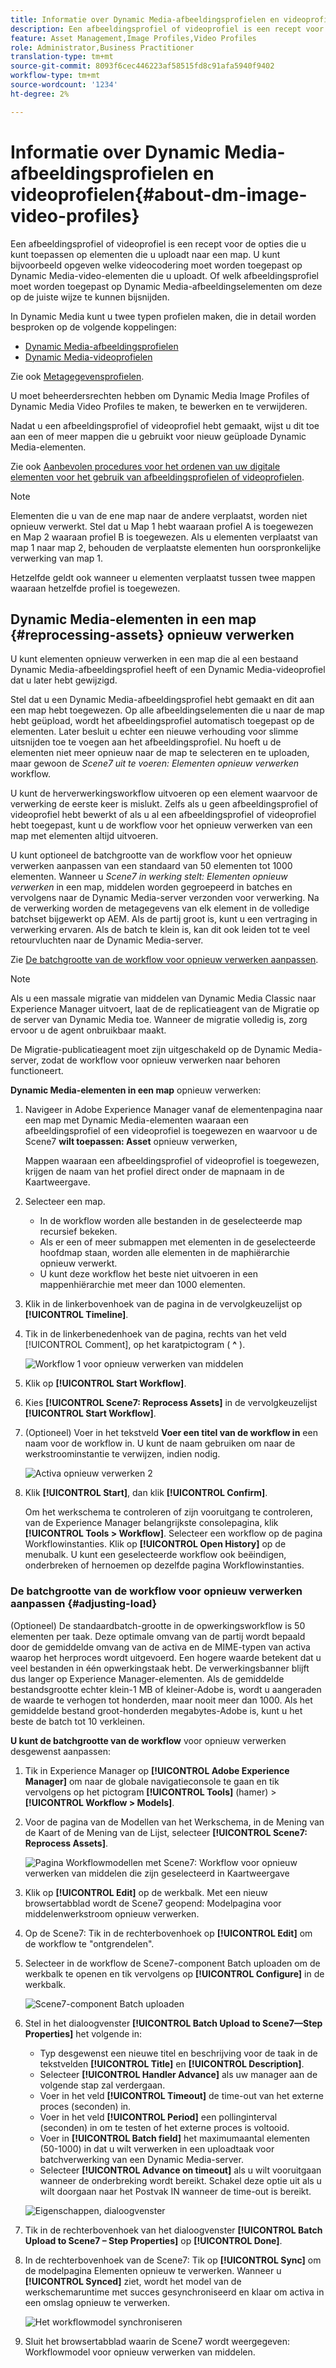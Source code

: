 ```yaml
---
title: Informatie over Dynamic Media-afbeeldingsprofielen en videoprofielen
description: Een afbeeldingsprofiel of videoprofiel is een recept voor de opties die u kunt toepassen op elementen die u uploadt naar een map. U kunt bijvoorbeeld opgeven welke videocodering moet worden toegepast op Dynamic Media-video-elementen die u uploadt. Of welk afbeeldingsprofiel moet worden toegepast op Dynamic Media-afbeeldingselementen om deze op de juiste wijze te kunnen bijsnijden.
feature: Asset Management,Image Profiles,Video Profiles
role: Administrator,Business Practitioner
translation-type: tm+mt
source-git-commit: 8093f6cec446223af58515fd8c91afa5940f9402
workflow-type: tm+mt
source-wordcount: '1234'
ht-degree: 2%

---
```



# Informatie over Dynamic Media-afbeeldingsprofielen en videoprofielen{#about-dm-image-video-profiles}

Een afbeeldingsprofiel of videoprofiel is een recept voor de opties die u kunt toepassen op elementen die u uploadt naar een map. U kunt bijvoorbeeld opgeven welke videocodering moet worden toegepast op Dynamic Media-video-elementen die u uploadt. Of welk afbeeldingsprofiel moet worden toegepast op Dynamic Media-afbeeldingselementen om deze op de juiste wijze te kunnen bijsnijden.

In Dynamic Media kunt u twee typen profielen maken, die in detail worden besproken op de volgende koppelingen:

* [Dynamic Media-afbeeldingsprofielen](/help/assets/dynamic-media/image-profiles.md)
* [Dynamic Media-videoprofielen](/help/assets/dynamic-media/video-profiles.md)

Zie ook [Metagegevensprofielen](/help/assets/metadata-profiles.md).

U moet beheerdersrechten hebben om Dynamic Media Image Profiles of Dynamic Media Video Profiles te maken, te bewerken en te verwijderen.

Nadat u een afbeeldingsprofiel of videoprofiel hebt gemaakt, wijst u dit toe aan een of meer mappen die u gebruikt voor nieuw geüploade Dynamic Media-elementen.

Zie ook [Aanbevolen procedures voor het ordenen van uw digitale elementen voor het gebruik van afbeeldingsprofielen of videoprofielen](/help/assets/dynamic-media/best-practices-for-file-management.md).

>[!NOTE]
>
>Elementen die u van de ene map naar de andere verplaatst, worden niet opnieuw verwerkt. Stel dat u Map 1 hebt waaraan profiel A is toegewezen en Map 2 waaraan profiel B is toegewezen. Als u elementen verplaatst van map 1 naar map 2, behouden de verplaatste elementen hun oorspronkelijke verwerking van map 1.
>
>Hetzelfde geldt ook wanneer u elementen verplaatst tussen twee mappen waaraan hetzelfde profiel is toegewezen.

## Dynamic Media-elementen in een map {#reprocessing-assets} opnieuw verwerken

U kunt elementen opnieuw verwerken in een map die al een bestaand Dynamic Media-afbeeldingsprofiel heeft of een Dynamic Media-videoprofiel dat u later hebt gewijzigd.

Stel dat u een Dynamic Media-afbeeldingsprofiel hebt gemaakt en dit aan een map hebt toegewezen. Op alle afbeeldingselementen die u naar de map hebt geüpload, wordt het afbeeldingsprofiel automatisch toegepast op de elementen. Later besluit u echter een nieuwe verhouding voor slimme uitsnijden toe te voegen aan het afbeeldingsprofiel. Nu hoeft u de elementen niet meer opnieuw naar de map te selecteren en te uploaden, maar gewoon de *Scene7 uit te voeren: Elementen opnieuw verwerken* workflow.

U kunt de herverwerkingsworkflow uitvoeren op een element waarvoor de verwerking de eerste keer is mislukt. Zelfs als u geen afbeeldingsprofiel of videoprofiel hebt bewerkt of als u al een afbeeldingsprofiel of videoprofiel hebt toegepast, kunt u de workflow voor het opnieuw verwerken van een map met elementen altijd uitvoeren.

U kunt optioneel de batchgrootte van de workflow voor het opnieuw verwerken aanpassen van een standaard van 50 elementen tot 1000 elementen. Wanneer u _Scene7 in werking stelt: Elementen opnieuw verwerken_ in een map, middelen worden gegroepeerd in batches en vervolgens naar de Dynamic Media-server verzonden voor verwerking. Na de verwerking worden de metagegevens van elk element in de volledige batchset bijgewerkt op AEM. Als de partij groot is, kunt u een vertraging in verwerking ervaren. Als de batch te klein is, kan dit ook leiden tot te veel retourvluchten naar de Dynamic Media-server.

Zie [De batchgrootte van de workflow voor opnieuw verwerken aanpassen](#adjusting-load).

>[!NOTE]
>
>Als u een massale migratie van middelen van Dynamic Media Classic naar Experience Manager uitvoert, laat de de replicatieagent van de Migratie op de server van Dynamic Media toe. Wanneer de migratie volledig is, zorg ervoor u de agent onbruikbaar maakt.
>
>De Migratie-publicatieagent moet zijn uitgeschakeld op de Dynamic Media-server, zodat de workflow voor opnieuw verwerken naar behoren functioneert.

<!-- LEAVE IN PLACE, MAY BE USED IN THE FUTURE

Batch size is the number of assets that are amalgamated into a single IPS (Dynamic Media’s Image Production System) job. When you run the Scene7: Reprocess Assets workflow, the job is triggered on IPS. The number of IPS jobs that are triggered is based on the total number of assets in the folder, divided by the batch size. For example, suppose you had a folder with 150 assets and a batch size of 50. In this case, three IPS jobs are triggered. The assets are updated when the entire batch size (50 in our example) is processed in IPS. The job then moves onto the next IPS job and so on until complete. If you increase the batch size, you may notice a longer delay with assets getting updated. 

-->

**Dynamic Media-elementen in een map** opnieuw verwerken:
1. Navigeer in Adobe Experience Manager vanaf de elementenpagina naar een map met Dynamic Media-elementen waaraan een afbeeldingsprofiel of een videoprofiel is toegewezen en waarvoor u de Scene7 **wilt toepassen: Asset** opnieuw verwerken,

   Mappen waaraan een afbeeldingsprofiel of videoprofiel is toegewezen, krijgen de naam van het profiel direct onder de mapnaam in de Kaartweergave.

1. Selecteer een map.

   * In de workflow worden alle bestanden in de geselecteerde map recursief bekeken.
   * Als er een of meer submappen met elementen in de geselecteerde hoofdmap staan, worden alle elementen in de maphiërarchie opnieuw verwerkt.
   * U kunt deze workflow het beste niet uitvoeren in een mappenhiërarchie met meer dan 1000 elementen.

1. Klik in de linkerbovenhoek van de pagina in de vervolgkeuzelijst op **[!UICONTROL Timeline]**.
1. Tik in de linkerbenedenhoek van de pagina, rechts van het veld [!UICONTROL Comment], op het karatpictogram ( **^** ).

   ![Workflow 1 voor opnieuw verwerken van middelen](/help/assets/dynamic-media/assets/reprocess-assets1.png)

1. Klik op **[!UICONTROL Start Workflow]**.
1. Kies **[!UICONTROL Scene7: Reprocess Assets]** in de vervolgkeuzelijst **[!UICONTROL Start Workflow]**.
1. (Optioneel) Voer in het tekstveld **Voer een titel van de workflow in** een naam voor de workflow in. U kunt de naam gebruiken om naar de werkstroominstantie te verwijzen, indien nodig.

   ![Activa opnieuw verwerken 2](/help/assets/dynamic-media/assets/reprocess-assets2.png)

1. Klik **[!UICONTROL Start]**, dan klik **[!UICONTROL Confirm]**.

   Om het werkschema te controleren of zijn vooruitgang te controleren, van de Experience Manager belangrijkste consolepagina, klik **[!UICONTROL Tools > Workflow]**. Selecteer een workflow op de pagina Workflowinstanties. Klik op **[!UICONTROL Open History]** op de menubalk. U kunt een geselecteerde workflow ook beëindigen, onderbreken of hernoemen op dezelfde pagina Workflowinstanties.

### De batchgrootte van de workflow voor opnieuw verwerken aanpassen {#adjusting-load}

(Optioneel) De standaardbatch-grootte in de opwerkingsworkflow is 50 elementen per taak. Deze optimale omvang van de partij wordt bepaald door de gemiddelde omvang van de activa en de MIME-typen van activa waarop het herproces wordt uitgevoerd. Een hogere waarde betekent dat u veel bestanden in één opwerkingstaak hebt. De verwerkingsbanner blijft dus langer op Experience Manager-elementen. Als de gemiddelde bestandsgrootte echter klein-1 MB of kleiner-Adobe is, wordt u aangeraden de waarde te verhogen tot honderden, maar nooit meer dan 1000. Als het gemiddelde bestand groot-honderden megabytes-Adobe is, kunt u het beste de batch tot 10 verkleinen.

**U kunt de batchgrootte van de workflow** voor opnieuw verwerken desgewenst aanpassen:

1. Tik in Experience Manager op **[!UICONTROL Adobe Experience Manager]** om naar de globale navigatieconsole te gaan en tik vervolgens op het pictogram **[!UICONTROL Tools]** (hamer) > **[!UICONTROL Workflow > Models]**.
1. Voor de pagina van de Modellen van het Werkschema, in de Mening van de Kaart of de Mening van de Lijst, selecteer **[!UICONTROL Scene7: Reprocess Assets]**.

   ![Pagina Workflowmodellen met Scene7: Workflow voor opnieuw verwerken van middelen die zijn geselecteerd in Kaartweergave](/help/assets/dynamic-media/assets/reprocess-assets7.png)

1. Klik op **[!UICONTROL Edit]** op de werkbalk. Met een nieuw browsertabblad wordt de Scene7 geopend: Modelpagina voor middelenwerkstroom opnieuw verwerken.
1. Op de Scene7: Tik in de rechterbovenhoek op **[!UICONTROL Edit]** om de workflow te &quot;ontgrendelen&quot;.
1. Selecteer in de workflow de Scene7-component Batch uploaden om de werkbalk te openen en tik vervolgens op **[!UICONTROL Configure]** in de werkbalk.

   ![Scene7-component Batch uploaden](/help/assets/dynamic-media/assets/reprocess-assets8.png)

1. Stel in het dialoogvenster **[!UICONTROL Batch Upload to Scene7—Step Properties]** het volgende in:
   * Typ desgewenst een nieuwe titel en beschrijving voor de taak in de tekstvelden **[!UICONTROL Title]** en **[!UICONTROL Description]**.
   * Selecteer **[!UICONTROL Handler Advance]** als uw manager aan de volgende stap zal verdergaan.
   * Voer in het veld **[!UICONTROL Timeout]** de time-out van het externe proces (seconden) in.
   * Voer in het veld **[!UICONTROL Period]** een pollinginterval (seconden) in om te testen of het externe proces is voltooid.
   * Voer in **[!UICONTROL Batch field]** het maximumaantal elementen (50-1000) in dat u wilt verwerken in een uploadtaak voor batchverwerking van een Dynamic Media-server.
   * Selecteer **[!UICONTROL Advance on timeout]** als u wilt vooruitgaan wanneer de onderbreking wordt bereikt. Schakel deze optie uit als u wilt doorgaan naar het Postvak IN wanneer de time-out is bereikt.

   ![Eigenschappen, dialoogvenster](/help/assets/dynamic-media/assets/reprocess-assets3.png)

1. Tik in de rechterbovenhoek van het dialoogvenster **[!UICONTROL Batch Upload to Scene7 – Step Properties]** op **[!UICONTROL Done]**.

1. In de rechterbovenhoek van de Scene7: Tik op **[!UICONTROL Sync]** om de modelpagina Elementen opnieuw te verwerken. Wanneer u **[!UICONTROL Synced]** ziet, wordt het model van de werkschemaruntime met succes gesynchroniseerd en klaar om activa in een omslag opnieuw te verwerken.

   ![Het workflowmodel synchroniseren](/help/assets/dynamic-media/assets/reprocess-assets1.png)

1. Sluit het browsertabblad waarin de Scene7 wordt weergegeven: Workflowmodel voor opnieuw verwerken van middelen.

<!-- MAY BE NEEDED IN THE FUTURE

1. Return to the browser tab that has the open Workflow Models page, then press **Esc** to exit the selection.
1. In the upper-left corner of the page, tap **[!UICONTROL Adobe Experience Manager]** to access the global navigation console, then tap the **[!UICONTROL Tools]** (hammer) icon > **[!UICONTROL General > CRXDE Lite]**.
1. In the folder tree on the left side of the CRXDE Lite page, navigate to the following location:

   `/conf/global/settings/workflow/models/scene7_reprocess_assets/jcr:content/flow/reprocess/metaData`

   ![CRXDE Lite](/help/security/assets/workflow-models9.png)

1. On the right side of the CRXDE Lite page, in the lower portion, enter the following name, type, and value in its respective field:
    * **[!UICONTROL Name]**: `reprocess-batch-size`
    * **[!UICONTROL Type]**: `Long`
    * **[!UICONTROL Value]**: enter a default value (50-1000) for the batch size
1. In the lower-right corner, tap **[!UICONTROL Add]**. The new property appears as the following:

    ![Saving the new property](/help/security/assets/workflow-models10.png)

1. On the menu bar of the CRXDE Lite page, tap **[!UICONTROL Save All]**.
1. In the upper-left corner of the page, tap **[!UICONTROL CRXDE Lite]** to return to the main Experience Manager console
1. Repeat steps 1-7 to re-synchronize the new batch size to the Scene7: Reprocess Assets workflow model.

-->
